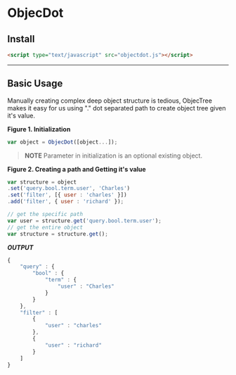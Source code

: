 ObjecDot
====

<a name="install"></a>
## Install

```html
<script type="text/javascript" src="objectdot.js"></script>
```

---

<a name="basic"></a>
## Basic Usage

Manually creating complex deep object structure is tedious, ObjecTree makes it easy for us using "." dot separated path to create object tree given it's value.

**Figure 1. Initialization**

```js
var object = ObjecDot([object...]);
```

>**NOTE** Parameter in initialization is an optional existing object.

**Figure 2. Creating a path and Getting it's value**

```js
var structure = object
.set('query.bool.term.user', 'Charles')
.set('filter', [{ user : 'charles' }])
.add('filter', { user : 'richard' });

// get the specific path
var user = structure.get('query.bool.term.user');
// get the entire object
var structure = structure.get();
```

***OUTPUT***

```js
{
    "query" : {
        "bool" : {
            "term" : {
                "user" : "Charles"
            }
        }
    },
    "filter" : [
        {
            "user" : "charles"
        },
        {
            "user" : "richard"
        }
    ]
}
```